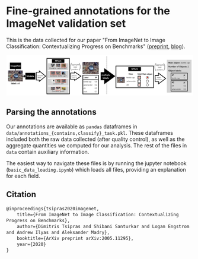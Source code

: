 # Fine-grained annotations for the ImageNet validation set
This is the data collected for our paper "From ImageNet to Image Classification: Contextualizing Progress on Benchmarks" ([preprint](https://arxiv.org/abs/2005.11295), [blog](https://gradientscience.org/benchmarks)).

![](pipeline.jpg)

## Parsing the annotations
Our annotations are available as `pandas` dataframes in `data/annotations_{contains,classify}_task.pkl`. These dataframes included both the raw data collected (after quality control), as well as the aggregate quantities we computed for our analysis. The rest of the files in `data` contain auxiliary information.

The easiest way to navigate these files is by running the jupyter notebook (`basic_data_loading.ipynb`) which loads all files, providing an explanation for each field.

## Citation

```
@inproceedings{tsipras2020imagenet,
    title={From ImageNet to Image Classification: Contextualizing Progress on Benchmarks},
    author={Dimitris Tsipras and Shibani Santurkar and Logan Engstrom and Andrew Ilyas and Aleksander Madry},
    booktitle={ArXiv preprint arXiv:2005.11295},
    year={2020}
}
```

